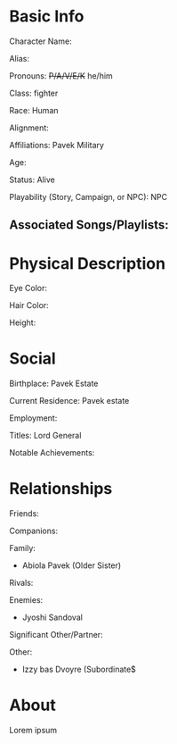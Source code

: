 # Basic Info
Character Name: 

Alias: 

Pronouns: ~~P/A/V/E/K~~ he/him

Class: fighter

Race: Human

Alignment: 

Affiliations: Pavek Military 

Age: 

Status: Alive

Playability (Story, Campaign, or NPC): NPC

Associated Songs/Playlists:
 - 
# Physical Description
Eye Color: 

Hair Color: 

Height: 

# Social
Birthplace: Pavek Estate

Current Residence: Pavek estate 

Employment: 

Titles: Lord General 

Notable Achievements:

# Relationships
Friends: 

Companions: 

Family: 
 - Abiola Pavek (Older Sister)

Rivals: 

Enemies: 
 - Jyoshi Sandoval

Significant Other/Partner:

Other: 
 - Izzy bas Dvoyre (Subordinate$

# About
  Lorem ipsum
